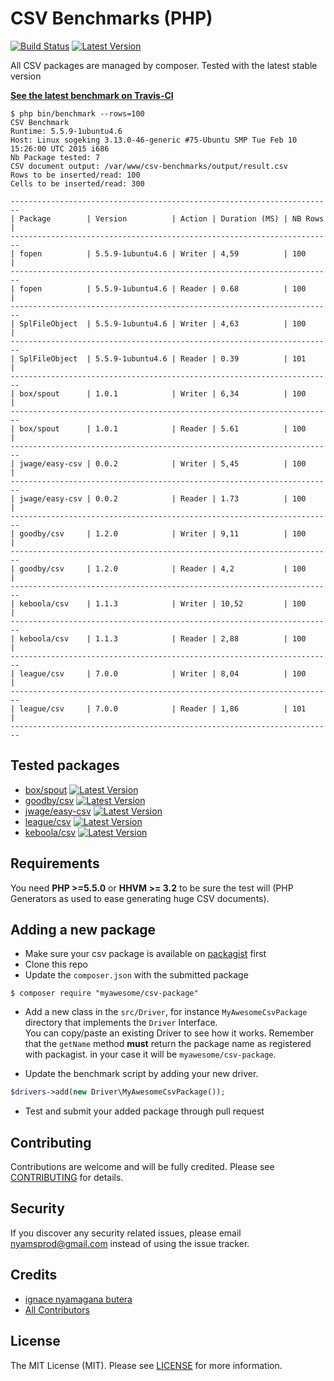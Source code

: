 CSV Benchmarks (PHP)
==========

[![Build Status](https://travis-ci.org/nyamsprod/csv-benchmarks.svg?branch=master)](https://travis-ci.org/nyamsprod/csv-benchmarks)
[![Latest Version](https://img.shields.io/github/release/nyamsprod/csv-benchmarks.svg?style=flat-square)](https://github.com/nyamsprod/csv-benchmarks/releases)

All CSV packages are managed by composer. Tested with the latest stable version

[**See the latest benchmark on Travis-CI**](https://travis-ci.org/nyamsprod/csv-benchmarks)

```
$ php bin/benchmark --rows=100
CSV Benchmark
Runtime: 5.5.9-1ubuntu4.6
Host: Linux sogeking 3.13.0-46-generic #75-Ubuntu SMP Tue Feb 10 15:26:00 UTC 2015 i686
Nb Package tested: 7
CSV document output: /var/www/csv-benchmarks/output/result.csv
Rows to be inserted/read: 100
Cells to be inserted/read: 300

------------------------------------------------------------------------
| Package        | Version          | Action | Duration (MS) | NB Rows |
------------------------------------------------------------------------
| fopen          | 5.5.9-1ubuntu4.6 | Writer | 4,59          | 100     |
------------------------------------------------------------------------
| fopen          | 5.5.9-1ubuntu4.6 | Reader | 0.68          | 100     |
------------------------------------------------------------------------
| SplFileObject  | 5.5.9-1ubuntu4.6 | Writer | 4,63          | 100     |
------------------------------------------------------------------------
| SplFileObject  | 5.5.9-1ubuntu4.6 | Reader | 0.39          | 101     |
------------------------------------------------------------------------
| box/spout      | 1.0.1            | Writer | 6,34          | 100     |
------------------------------------------------------------------------
| box/spout      | 1.0.1            | Reader | 5.61          | 100     |
------------------------------------------------------------------------
| jwage/easy-csv | 0.0.2            | Writer | 5,45          | 100     |
------------------------------------------------------------------------
| jwage/easy-csv | 0.0.2            | Reader | 1.73          | 100     |
------------------------------------------------------------------------
| goodby/csv     | 1.2.0            | Writer | 9,11          | 100     |
------------------------------------------------------------------------
| goodby/csv     | 1.2.0            | Reader | 4,2           | 100     |
------------------------------------------------------------------------
| keboola/csv    | 1.1.3            | Writer | 10,52         | 100     |
------------------------------------------------------------------------
| keboola/csv    | 1.1.3            | Reader | 2,88          | 100     |
------------------------------------------------------------------------
| league/csv     | 7.0.0            | Writer | 8,04          | 100     |
------------------------------------------------------------------------
| league/csv     | 7.0.0            | Reader | 1,86          | 101     |
------------------------------------------------------------------------
```

Tested packages
-------

- [box/spout](https://github.com/box/spout) [![Latest Version](https://img.shields.io/github/release/box/spout.svg?style=flat-square)](https://github.com/box/spout/releases)
- [goodby/csv](https://github.com/goodby/csv) [![Latest Version](https://img.shields.io/github/release/goodby/csv.svg?style=flat-square)](https://github.com/goodby/csv/releases)
- [jwage/easy-csv](https://github.com/jwage/easy-csv) [![Latest Version](https://img.shields.io/github/release/jwage/easy-csv.svg?style=flat-square)](https://github.com/jwage/easy-csv/releases)
- [league/csv](https://github.com/thephpleague/csv) [![Latest Version](https://img.shields.io/github/release/thephpleague/csv.svg?style=flat-square)](https://github.com/thephpleague/csv/releases)
- [keboola/csv](https://github.com/keboola/php-csv) [![Latest Version](https://poser.pugx.org/keboola/csv/v/stable.svg)](https://github.com/keboola/php-csv/releases)

Requirements
-------

You need **PHP >=5.5.0** or **HHVM >= 3.2** to be sure the test will (PHP Generators as used to ease generating huge CSV documents).

Adding a new package
----

- Make sure your csv package is available on [packagist](https://packagist.org) first
- Clone this repo
- Update the `composer.json` with the submitted package

```
$ composer require "myawesome/csv-package"

```

- Add a new class in the `src/Driver`, for instance `MyAwesomeCsvPackage` directory that implements the `Driver` Interface.  
You can copy/paste an existing Driver to see how it works. Remember that the `getName` method **must** return the package name as registered with packagist. in your case it will be `myawesome/csv-package`.

- Update the benchmark script by adding your new driver.

```php
$drivers->add(new Driver\MyAwesomeCsvPackage());
```

- Test and submit your added package through pull request

Contributing
-------

Contributions are welcome and will be fully credited. Please see [CONTRIBUTING](CONTRIBUTING.md) for details.

Security
-------

If you discover any security related issues, please email nyamsprod@gmail.com instead of using the issue tracker.

Credits
-------

- [ignace nyamagana butera](https://github.com/nyamsprod)
- [All Contributors](https://github.com/nyamsprod/csv-benchmarks/graphs/contributors)

License
-------

The MIT License (MIT). Please see [LICENSE](LICENSE) for more information.
